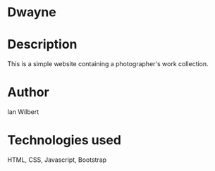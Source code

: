 # Dwayne
# Description
This is a simple website containing a photographer's work collection.
# Author
Ian Wilbert
# Technologies used
HTML, CSS, Javascript, Bootstrap
